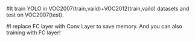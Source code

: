 #It train YOLO in VOC2007(train,vaild)+VOC2012(train,vaild) datasets and test on VOC2007(test).

#I replace FC layer with Conv Layer to save memory. And you can also training with FC layer!
